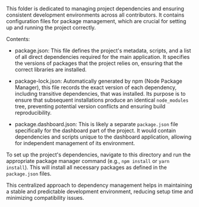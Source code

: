 This folder is dedicated to managing project dependencies and ensuring consistent development environments across all contributors. It contains configuration files for package management, which are crucial for setting up and running the project correctly.

Contents:

*   package.json: This file defines the project's metadata, scripts, and a list of all direct dependencies required for the main application. It specifies the versions of packages that the project relies on, ensuring that the correct libraries are installed.

*   package-lock.json: Automatically generated by npm (Node Package Manager), this file records the exact version of each dependency, including transitive dependencies, that was installed. Its purpose is to ensure that subsequent installations produce an identical `node_modules` tree, preventing potential version conflicts and ensuring build reproducibility.

*   package.dashboard.json: This is likely a separate `package.json` file specifically for the dashboard part of the project. It would contain dependencies and scripts unique to the dashboard application, allowing for independent management of its environment.

To set up the project's dependencies, navigate to this directory and run the appropriate package manager command (e.g., `npm install` or `yarn install`). This will install all necessary packages as defined in the `package.json` files.

This centralized approach to dependency management helps in maintaining a stable and predictable development environment, reducing setup time and minimizing compatibility issues.